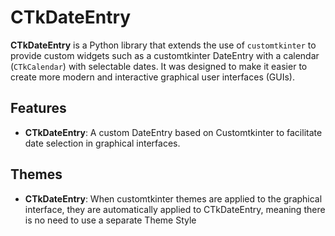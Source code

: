 # CTkDateEntry

**CTkDateEntry** is a Python library that extends the use of `customtkinter` to provide custom widgets such as a customtkinter DateEntry with a calendar (`CTkCalendar`) with selectable dates. It was designed to make it easier to create more modern and interactive graphical user interfaces (GUIs).

## Features

- **CTkDateEntry**: A custom DateEntry based on Customtkinter to facilitate date selection in graphical interfaces.

## Themes

- **CTkDateEntry**: When customtkinter themes are applied to the graphical interface, they are automatically applied to CTkDateEntry, meaning there is no need to use a separate Theme Style

